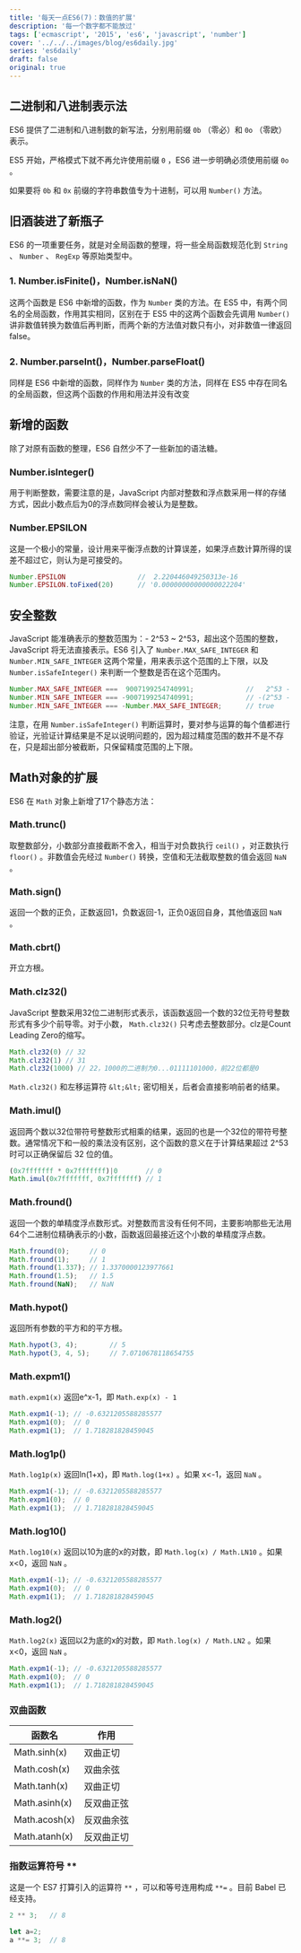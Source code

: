 ```yaml
---
title: '每天一点ES6(7)：数值的扩展'
description: '每一个数字都不能放过'
tags: ['ecmascript', '2015', 'es6', 'javascript', 'number']
cover: '../../../images/blog/es6daily.jpg'
series: 'es6daily'
draft: false
original: true
---
```


## 二进制和八进制表示法

ES6 提供了二进制和八进制数的新写法，分别用前缀 `0b` （零必）和 `0o` （零欧）表示。

ES5 开始，严格模式下就不再允许使用前缀 `0` ，ES6 进一步明确必须使用前缀 `0o` 。

如果要将 `0b` 和 `0x` 前缀的字符串数值专为十进制，可以用 `Number()` 方法。

## 旧酒装进了新瓶子

ES6 的一项重要任务，就是对全局函数的整理，将一些全局函数规范化到 `String` 、 `Number` 、 `RegExp` 等原始类型中。

### 1. Number.isFinite()，Number.isNaN()

这两个函数是 ES6 中新增的函数，作为 `Number` 类的方法。在 ES5 中，有两个同名的全局函数，作用其实相同，区别在于 ES5 中的这两个函数会先调用 `Number()` 讲非数值转换为数值后再判断，而两个新的方法值对数只有小，对非数值一律返回false。

### 2. Number.parseInt()，Number.parseFloat()

同样是 ES6 中新增的函数，同样作为 `Number` 类的方法，同样在 ES5 中存在同名的全局函数，但这两个函数的作用和用法并没有改变

## 新增的函数

除了对原有函数的整理，ES6 自然少不了一些新加的语法糖。

### Number.isInteger()

用于判断整数，需要注意的是，JavaScript 内部对整数和浮点数采用一样的存储方式，因此小数点后为0的浮点数同样会被认为是整数。

### Number.EPSILON

这是一个极小的常量，设计用来平衡浮点数的计算误差，如果浮点数计算所得的误差不超过它，则认为是可接受的。

```js
Number.EPSILON                  //  2.220446049250313e-16
Number.EPSILON.toFixed(20)      // '0.00000000000000022204'
```

## 安全整数

JavaScript 能准确表示的整数范围为：- 2^53 ~ 2^53，超出这个范围的整数，JavaScript 将无法直接表示。ES6 引入了 `Number.MAX_SAFE_INTEGER` 和 `Number.MIN_SAFE_INTEGER` 这两个常量，用来表示这个范围的上下限，以及 `Number.isSafeInteger()` 来判断一个整数是否在这个范围内。

```js
Number.MAX_SAFE_INTEGER ===  9007199254740991;             //   2^53 - 1
Number.MIN_SAFE_INTEGER === -9007199254740991;             // -(2^53 - 1)
Number.MIN_SAFE_INTEGER === -Number.MAX_SAFE_INTEGER;      // true
```

注意，在用 `Number.isSafeInteger()` 判断运算时，要对参与运算的每个值都进行验证，光验证计算结果是不足以说明问题的，因为超过精度范围的数并不是不存在，只是超出部分被截断，只保留精度范围的上下限。

## Math对象的扩展

ES6 在 `Math` 对象上新增了17个静态方法：

### Math.trunc()

取整数部分，小数部分直接截断不舍入，相当于对负数执行 `ceil()` ，对正数执行 `floor()` 。非数值会先经过 `Number()` 转换，空值和无法截取整数的值会返回 `NaN` 。

### Math.sign()

返回一个数的正负，正数返回1，负数返回-1，正负0返回自身，其他值返回 `NaN` 。

### Math.cbrt()

开立方根。

### Math.clz32()

JavaScript 整数采用32位二进制形式表示，该函数返回一个数的32位无符号整数形式有多少个前导零。对于小数， `Math.clz32()` 只考虑去整数部分。clz是Count Leading Zero的缩写。

```js
Math.clz32(0) // 32
Math.clz32(1) // 31
Math.clz32(1000) // 22，1000的二进制为0...01111101000，前22位都是0
```

 `Math.clz32()` 和左移运算符 `&lt;&lt;` 密切相关，后者会直接影响前者的结果。

### Math.imul()

返回两个数以32位带符号整数形式相乘的结果，返回的也是一个32位的带符号整数。通常情况下和一般的乘法没有区别，这个函数的意义在于计算结果超过 2^53 时可以正确保留后 32 位的值。

```js
(0x7fffffff * 0x7fffffff)|0       // 0
Math.imul(0x7fffffff, 0x7fffffff) // 1
```

### Math.fround()

返回一个数的单精度浮点数形式。对整数而言没有任何不同，主要影响那些无法用64个二进制位精确表示的小数，函数返回最接近这个小数的单精度浮点数。

```js
Math.fround(0);     // 0
Math.fround(1);     // 1
Math.fround(1.337); // 1.3370000123977661
Math.fround(1.5);   // 1.5
Math.fround(NaN);   // NaN
```

### Math.hypot()

返回所有参数的平方和的平方根。

```js
Math.hypot(3, 4);        // 5
Math.hypot(3, 4, 5);     // 7.0710678118654755
```

### Math.expm1()

 `math.expm1(x)` 返回e^x-1，即 `Math.exp(x) - 1`

```js
Math.expm1(-1); // -0.6321205588285577
Math.expm1(0);  // 0
Math.expm1(1);  // 1.718281828459045
```

### Math.log1p()

 `Math.log1p(x)` 返回ln(1+x)，即 `Math.log(1+x)` 。如果 x<-1，返回 `NaN` 。

```js
Math.expm1(-1); // -0.6321205588285577
Math.expm1(0);  // 0
Math.expm1(1);  // 1.718281828459045
```

### Math.log10()

 `Math.log10(x)` 返回以10为底的x的对数，即 `Math.log(x) / Math.LN10` 。如果 x<0，返回 `NaN` 。

```js
Math.expm1(-1); // -0.6321205588285577
Math.expm1(0);  // 0
Math.expm1(1);  // 1.718281828459045
```

### Math.log2()

 `Math.log2(x)` 返回以2为底的x的对数，即 `Math.log(x) / Math.LN2` 。如果 x<0，返回 `NaN` 。

```js
Math.expm1(-1); // -0.6321205588285577
Math.expm1(0);  // 0
Math.expm1(1);  // 1.718281828459045
```

### 双曲函数

| 函数名 | 作用 |
|-|-|
| Math.sinh(x) | 双曲正切 |
| Math.cosh(x) | 双曲余弦 |
| Math.tanh(x) | 双曲正切 |
| Math.asinh(x) | 反双曲正弦 |
| Math.acosh(x) | 反双曲余弦 |
| Math.atanh(x) | 反双曲正切 |

### 指数运算符号 **

这是一个 ES7 打算引入的运算符 `**` ，可以和等号连用构成 `**=` 。目前 Babel 已经支持。

```js
2 ** 3;   // 8

let a=2;
a **= 3;  // 8
```
